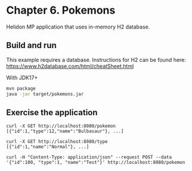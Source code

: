 # Chapter 6. Pokemons 

Helidon MP application that uses in-memory H2 database.

## Build and run

This example requires a database.
Instructions for H2 can be found here: https://www.h2database.com/html/cheatSheet.html


With JDK17+
```bash
mvn package
java -jar target/pokemons.jar
```

## Exercise the application
```
curl -X GET http://localhost:8080/pokemon
[{"id":1,"type":12,"name":"Bulbasaur"}, ...]

curl -X GET http://localhost:8080/type
[{"id":1,"name":"Normal"}, ...]

curl -H "Content-Type: application/json" --request POST --data '{"id":100, "type":1, "name":"Test"}' http://localhost:8080/pokemon
```